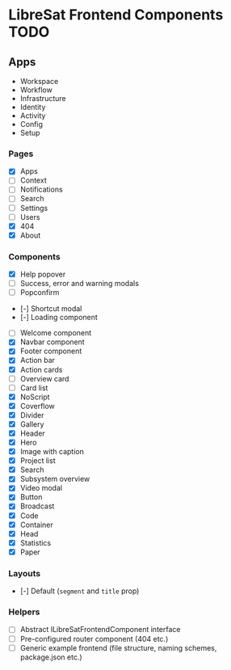 # LibreSat Frontend Components TODO

## Apps

- Workspace
- Workflow
- Infrastructure
- Identity
- Activity
- Config
- Setup

### Pages

- [x] Apps
- [ ] Context
- [ ] Notifications
- [ ] Search
- [ ] Settings
- [ ] Users
- [x] 404
- [x] About

### Components

- [x] Help popover
- [ ] Success, error and warning modals
- [ ] Popconfirm
- [-] Shortcut modal
- [-] Loading component
- [ ] Welcome component
- [x] Navbar component
- [x] Footer component
- [x] Action bar
- [x] Action cards
- [ ] Overview card
- [ ] Card list
- [x] NoScript
- [x] Coverflow
- [x] Divider
- [x] Gallery
- [x] Header
- [x] Hero
- [x] Image with caption
- [x] Project list
- [x] Search
- [x] Subsystem overview
- [x] Video modal
- [x] Button
- [x] Broadcast
- [x] Code
- [x] Container
- [x] Head
- [x] Statistics
- [x] Paper

### Layouts

- [-] Default (`segment` and `title` prop)

### Helpers

- [ ] Abstract ILibreSatFrontendComponent interface
- [ ] Pre-configured router component (404 etc.)
- [ ] Generic example frontend (file structure, naming schemes, package.json etc.)
